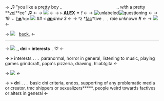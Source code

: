 -> ♫ "*yo*u like a pretty boy ..                       
                      .. *wi*th a pretty **[voi](https://open.spotify.com/track/1H7zdcRD0gLGQY0w5ejGgX?si=f06199fab6164241)**ce" ♫ <-
-> ![](https://files.catbox.moe/7yka4q.png) <-
-> ▹ **[A](https://dash.pluralkit.me/profile/m/zcnuk)LEX** ✦ ***!*** <-
-> ![unlabeled](https://files.catbox.moe/zb8kt0.webp)![questioning](https://files.catbox.moe/7xoz60.png) <-
-> *19* ﹢ [h**e**](https://en.pronouns.page/@alexkister)/`him` ![](https://files.catbox.moe/l9tpr1.gif) ## *< [**an**](https://rentry.co/theprocrastor)drew 3* <-
-> ᶻz *[fac](https://www.youtube.com/@MandelaCatalogue)*tive﹒﹒*rol*e *unk*nown ***!!*** <-
-> ![](https://files.catbox.moe/m7rpzk.gif) <-

-> [![](https://files.catbox.moe/8t5acl.png)](https://rentry.org/alexkister-1)   [back.](https://rentry.org/alexkister) <-
***
-> ![](https://files.catbox.moe/8syqmi.gif) ,, **dni + interests**﹒♡ <-

-> » **i**nterests . . . 
paranormal, horror in general,
listening to music, playing games
grindcraft, papa's pizzeria,
drawing, hl:abtgita <-

-> ![](https://files.catbox.moe/u96gob.gif) <-

-> » **d**ni . . . 
basic dni criteria, endos, supporting of any
problematic media or creator, tmc shippers or
sexualizers*****, people weird towards
factives or alters in general <-